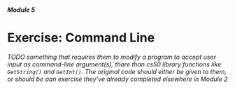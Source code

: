 ##### Module 5 

# Exercise: Command Line

*TODO something that requires them to modify a program to accept user input as command-line argument(s), thare than 
cs50 library functions like `GetString()` and `GetInt()`. The original code should either be given to them, or
should be aan exercise they've already completed elsewhere in Module 2*
